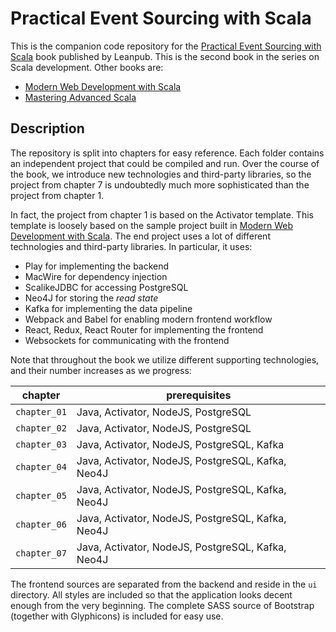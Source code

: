 # Practical Event Sourcing with Scala

This is the companion code repository for the [Practical Event Sourcing with Scala](https://leanpub.com/modern-web-development-with-scala) book published by Leanpub. This is the second book in the series on Scala development. Other books are:

* [Modern Web Development with Scala](https://leanpub.com/modern-web-development-with-scala)
* [Mastering Advanced Scala](https://leanpub.com/mastering-advanced-scala)

## Description

The repository is split into chapters for easy reference. Each folder contains an independent project that could be compiled and run. Over the course of the book, we introduce new technologies and third-party libraries, so the project from chapter 7 is undoubtedly much more sophisticated than the project from chapter 1.

In fact, the project from chapter 1 is based on the Activator template. This template is loosely based on the sample project built in  [Modern Web Development with Scala](https://leanpub.com/modern-web-development-with-scala). The end project uses a lot of different technologies and third-party libraries. In particular, it uses:

* Play for implementing the backend
* MacWire for dependency injection
* ScalikeJDBC for accessing PostgreSQL
* Neo4J for storing the *read state*
* Kafka for implementing the data pipeline
* Webpack and Babel for enabling modern frontend workflow
* React, Redux, React Router for implementing the frontend
* Websockets for communicating with the frontend

Note that throughout the book we utilize different supporting technologies, and their number increases as we progress:

|chapter|prerequisites|
|-----|------------|
|`chapter_01`|Java, Activator, NodeJS, PostgreSQL|
|`chapter_02`|Java, Activator, NodeJS, PostgreSQL|
|`chapter_03`|Java, Activator, NodeJS, PostgreSQL, Kafka|
|`chapter_04`|Java, Activator, NodeJS, PostgreSQL, Kafka, Neo4J|
|`chapter_05`|Java, Activator, NodeJS, PostgreSQL, Kafka, Neo4J|
|`chapter_06`|Java, Activator, NodeJS, PostgreSQL, Kafka, Neo4J|
|`chapter_07`|Java, Activator, NodeJS, PostgreSQL, Kafka, Neo4J|

The frontend sources are separated from the backend and reside in the `ui` directory. All styles are included so that the application looks decent enough from the very beginning. The complete SASS source of Bootstrap (together with Glyphicons) is included for easy use.
